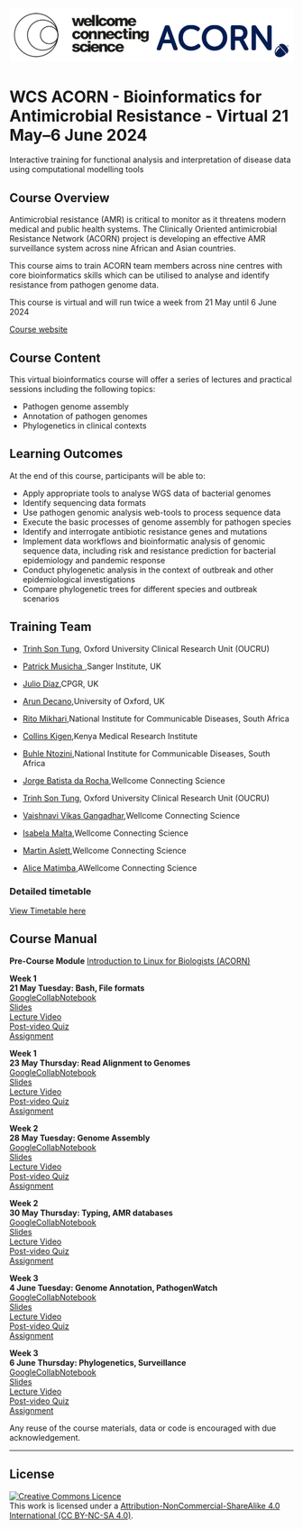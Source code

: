 # ![alt tag](course_data/WCS_ACORN_Logo.png)

# WCS ACORN - Bioinformatics for Antimicrobial Resistance - Virtual 21 May–6 June 2024

Interactive training for functional analysis and interpretation of disease data using computational modelling tools

## Course Overview

Antimicrobial resistance (AMR) is critical to monitor as it threatens modern medical and public health systems. The Clinically Oriented antimicrobial Resistance Network (ACORN) project is developing an effective AMR surveillance system across nine African and Asian countries.

This course aims to train ACORN team members across nine centres with core bioinformatics skills which can be utilised to analyse and identify resistance from pathogen genome data.

This course is virtual and will run twice a week from 21 May until 6 June 2024

[Course website](https://coursesandconferences.wellcomeconnectingscience.org/event/wcs-acorn-bioinformatics-for-antimicrobial-resistance-virtual-20240521/)

## Course Content

This virtual bioinformatics course will offer a series of lectures and practical sessions including the following topics:

- Pathogen genome assembly
- Annotation of pathogen genomes
- Phylogenetics in clinical contexts

## Learning Outcomes

At the end of this course, participants will be able to:

- Apply appropriate tools to analyse WGS data of bacterial genomes
- Identify sequencing data formats
- Use pathogen genomic analysis web-tools to process sequence data
- Execute the basic processes of genome assembly for pathogen species
- Identify and interrogate antibiotic resistance genes and mutations
- Implement data workflows and bioinformatic analysis of genomic sequence data, including risk and resistance prediction for bacterial epidemiology and pandemic response
- Conduct phylogenetic analysis in the context of outbreak and other epidemiological investigations
- Compare phylogenetic trees for different species and outbreak scenarios

## Training Team
- [Trinh Son Tung](https://www.researchgate.net/profile/Tung-Trinh), Oxford University Clinical Research Unit (OUCRU)
- [Patrick Musicha ](link),Sanger Institute, UK
- [Julio Diaz](link),CPGR, UK
- [Arun Decano](link),University of Oxford, UK
- [Rito Mikhari](link),National Institute for Communicable Diseases, South Africa
- [Collins Kigen](link),Kenya Medical Research Institute
- [Buhle Ntozini](link),National Institute for Communicable Diseases, South Africa

- [Jorge Batista da Rocha](https://www.wellcomeconnectingscience.org/person/batista-da-rocha-jorge/),Wellcome Connecting Science
- [Trinh Son Tung](https://www.researchgate.net/profile/Tung-Trinh), Oxford University Clinical Research Unit (OUCRU)
- [Vaishnavi Vikas Gangadhar](https://www.wellcomeconnectingscience.org/person/gangadhar-vaishnavi/),Wellcome Connecting Science
- [Isabela Malta](https://www.wellcomeconnectingscience.org/person/malta-isabela/),Wellcome Connecting Science
- [Martin Aslett](https://www.wellcomeconnectingscience.org/person/aslett-martin/),Wellcome Connecting Science
- [Alice Matimba](https://www.wellcomeconnectingscience.org/person/matimba-alice/#),AWellcome Connecting Science

### Detailed timetable
[View Timetable here]()

## Course Manual

**Pre-Course Module** [Introduction to Linux for Biologists (ACORN)](https://lms.wellcomeconnectingscience.org/course/view.php?id=165)  

**Week 1**   
**21 May Tuesday: Bash, File formats**  
[GoogleCollabNotebook](Modules/)  
[Slides](Modules/)  
[Lecture Video](Modules/)  
[Post-video Quiz](Modules/)  
[Assignment](Modules/)  

**Week 1**   
**23 May Thursday: Read Alignment to Genomes**  
[GoogleCollabNotebook](Modules/)  
[Slides](Modules/)  
[Lecture Video](Modules/)  
[Post-video Quiz](Modules/)  
[Assignment](Modules/)  

**Week 2**   
**28 May Tuesday: Genome Assembly**  
[GoogleCollabNotebook](Modules/)  
[Slides](Modules/)  
[Lecture Video](Modules/)  
[Post-video Quiz](Modules/)  
[Assignment](Modules/)  

**Week 2**   
**30 May Thursday: Typing, AMR databases**  
[GoogleCollabNotebook](Modules/)  
[Slides](Modules/)  
[Lecture Video](Modules/)  
[Post-video Quiz](Modules/)  
[Assignment](Modules/)  

**Week 3**   
**4 June Tuesday: Genome Annotation, PathogenWatch**  
[GoogleCollabNotebook](Modules/)  
[Slides](Modules/)  
[Lecture Video](Modules/)  
[Post-video Quiz](Modules/)  
[Assignment](Modules/)  

**Week 3**   
**6 June Thursday: Phylogenetics, Surveillance**  
[GoogleCollabNotebook](Modules/)  
[Slides](Modules/)  
[Lecture Video](Modules/)  
[Post-video Quiz](Modules/)  
[Assignment](Modules/)  
     
  

Any reuse of the course materials, data or code is encouraged with due acknowledgement.

******
## License
<a rel="license" href="http://creativecommons.org/licenses/by/4.0/"><img alt="Creative Commons Licence" style="border-width:0" src="https://i.creativecommons.org/l/by-nc-sa/4.0/88x31.png" /></a><br />This work is licensed under a <a rel="license" href="https://creativecommons.org/licenses/by-nc-sa/4.0/">Attribution-NonCommercial-ShareAlike 4.0 International (CC BY-NC-SA 4.0)</a>.

